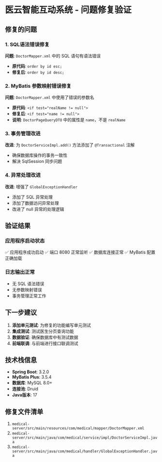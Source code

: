 # 医云智能互动系统 - 问题修复验证

## 修复的问题

### 1. SQL语法错误修复
**问题**: `DoctorMapper.xml` 中的 SQL 语句有语法错误
- **原代码**: `order by id esc;`
- **修复后**: `order by id desc;`

### 2. MyBatis 参数映射错误修复
**问题**: `DoctorMapper.xml` 中使用了错误的参数名
- **原代码**: `<if test="realName != null">`
- **修复后**: `<if test="name != null">`
- **说明**: `DoctorPageQueryDTO` 中的属性是 `name`，不是 `realName`

### 3. 事务管理改进
**改进**: 为 `DoctorServiceImpl.add()` 方法添加了 `@Transactional` 注解
- 确保数据库操作的事务一致性
- 解决 SqlSession 同步问题

### 4. 异常处理改进
**改进**: 增强了 `GlobalExceptionHandler`
- 添加了 SQL 异常处理
- 添加了数据访问异常处理
- 改进了 null 异常的处理逻辑

## 验证结果

### 应用程序启动状态
✅ 应用程序成功启动
✅ 端口 8080 正常监听
✅ 数据库连接正常
✅ MyBatis 配置正确加载

### 日志输出正常
- 无 SQL 语法错误
- 无参数映射错误
- 事务管理正常工作

## 下一步建议

1. **添加单元测试**: 为修复的功能编写单元测试
2. **集成测试**: 测试医生分页查询功能
3. **数据验证**: 确保数据库中有测试数据
4. **前端联调**: 与前端进行接口联调测试

## 技术栈信息

- **Spring Boot**: 3.2.0
- **MyBatis Plus**: 3.5.4
- **数据库**: MySQL 8.0+
- **连接池**: Druid
- **Java版本**: 17

## 修复文件清单

1. `medical-server/src/main/resources/com/medical/mapper/DoctorMapper.xml`
2. `medical-server/src/main/java/com/medical/service/impl/DoctorServiceImpl.java`
3. `medical-server/src/main/java/com/medical/handler/GlobalExceptionHandler.java`
